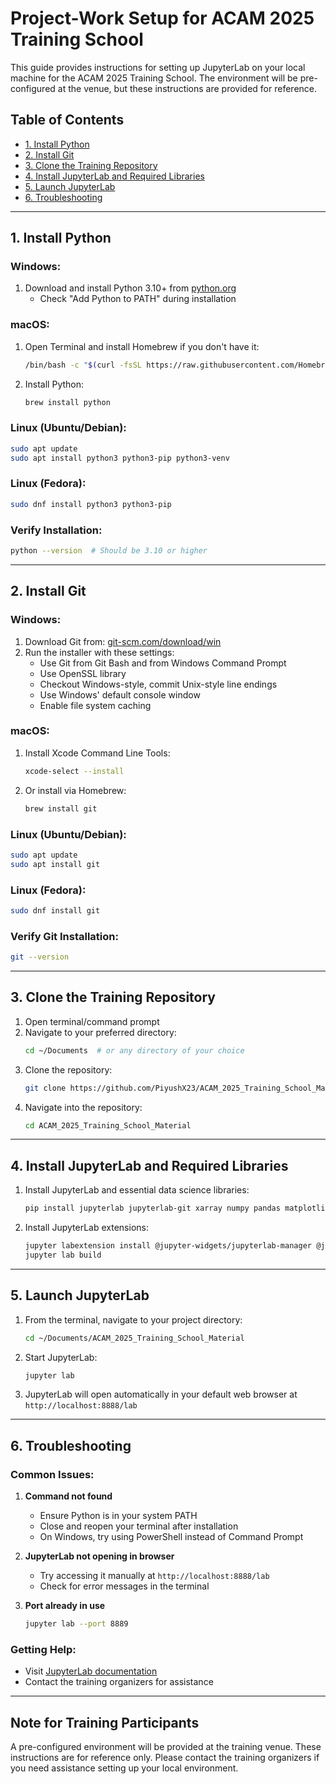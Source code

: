 # Project-Work Setup for ACAM 2025 Training School

This guide provides instructions for setting up JupyterLab on your local machine for the ACAM 2025 Training School. The environment will be pre-configured at the venue, but these instructions are provided for reference.

## Table of Contents
- [1. Install Python](#1-install-python)
- [2. Install Git](#2-install-git)
- [3. Clone the Training Repository](#3-clone-the-training-repository)
- [4. Install JupyterLab and Required Libraries](#4-install-jupyterlab-and-required-libraries)
- [5. Launch JupyterLab](#5-launch-jupyterlab)
- [6. Troubleshooting](#6-troubleshooting)

---

## 1. Install Python

### Windows:
1. Download and install Python 3.10+ from [python.org](https://www.python.org/downloads/)
   - Check "Add Python to PATH" during installation

### macOS:
1. Open Terminal and install Homebrew if you don't have it:
   ```bash
   /bin/bash -c "$(curl -fsSL https://raw.githubusercontent.com/Homebrew/install/HEAD/install.sh)"
   ```
2. Install Python:
   ```bash
   brew install python
   ```

### Linux (Ubuntu/Debian):
```bash
sudo apt update
sudo apt install python3 python3-pip python3-venv
```

### Linux (Fedora):
```bash
sudo dnf install python3 python3-pip
```

### Verify Installation:
```bash
python --version  # Should be 3.10 or higher
```

---

## 2. Install Git

### Windows:
1. Download Git from: [git-scm.com/download/win](https://git-scm.com/download/win)
2. Run the installer with these settings:
   - Use Git from Git Bash and from Windows Command Prompt
   - Use OpenSSL library
   - Checkout Windows-style, commit Unix-style line endings
   - Use Windows' default console window
   - Enable file system caching

### macOS:
1. Install Xcode Command Line Tools:
   ```bash
   xcode-select --install
   ```
2. Or install via Homebrew:
   ```bash
   brew install git
   ```

### Linux (Ubuntu/Debian):
```bash
sudo apt update
sudo apt install git
```

### Linux (Fedora):
```bash
sudo dnf install git
```

### Verify Git Installation:
```bash
git --version
```

---

## 3. Clone the Training Repository

1. Open terminal/command prompt
2. Navigate to your preferred directory:
   ```bash
   cd ~/Documents  # or any directory of your choice
   ```
3. Clone the repository:
   ```bash
   git clone https://github.com/PiyushX23/ACAM_2025_Training_School_Material.git
   ```
4. Navigate into the repository:
   ```bash
   cd ACAM_2025_Training_School_Material
   ```

---

## 4. Install JupyterLab and Required Libraries

1. Install JupyterLab and essential data science libraries:
   ```bash
   pip install jupyterlab jupyterlab-git xarray numpy pandas matplotlib cartopy netCDF4 scipy seaborn plotly
   ```

2. Install JupyterLab extensions:
   ```bash
   jupyter labextension install @jupyter-widgets/jupyterlab-manager @jupyterlab/git @jupyterlab/toc jupyterlab-plotly
   jupyter lab build
   ```

---

## 5. Launch JupyterLab

1. From the terminal, navigate to your project directory:
   ```bash
   cd ~/Documents/ACAM_2025_Training_School_Material
   ```
2. Start JupyterLab:
   ```bash
   jupyter lab
   ```
3. JupyterLab will open automatically in your default web browser at `http://localhost:8888/lab`

---

## 6. Troubleshooting

### Common Issues:

1. **Command not found**
   - Ensure Python is in your system PATH
   - Close and reopen your terminal after installation
   - On Windows, try using PowerShell instead of Command Prompt

2. **JupyterLab not opening in browser**
   - Try accessing it manually at `http://localhost:8888/lab`
   - Check for error messages in the terminal

3. **Port already in use**
   ```bash
   jupyter lab --port 8889
   ```

### Getting Help:
- Visit [JupyterLab documentation](https://jupyterlab.readthedocs.io/)
- Contact the training organizers for assistance

---

## Note for Training Participants

A pre-configured environment will be provided at the training venue. These instructions are for reference only. Please contact the training organizers if you need assistance setting up your local environment.

